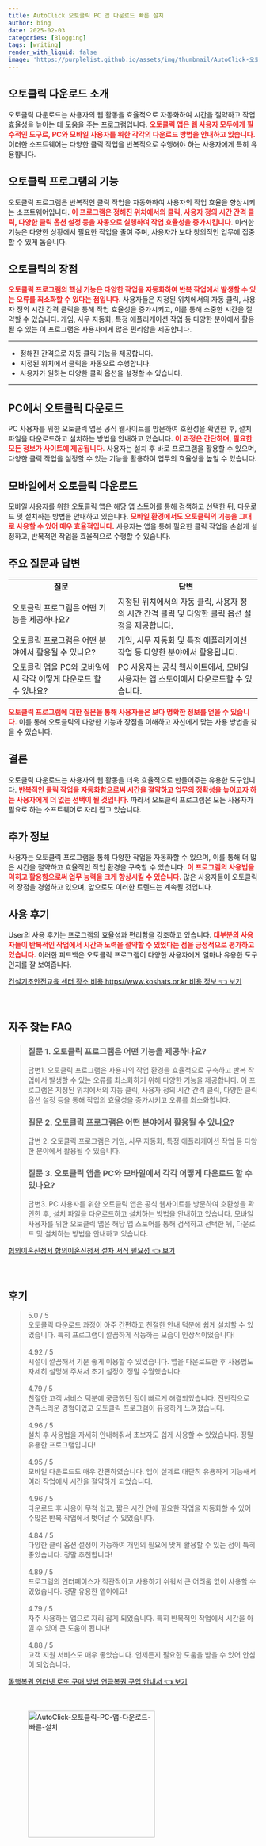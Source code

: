 ```yaml
---
title: AutoClick 오토클릭 PC 앱 다운로드 빠른 설치
author: bing
date: 2025-02-03
categories: [Blogging]
tags: [writing]
render_with_liquid: false
image: 'https://purplelist.github.io/assets/img/thumbnail/AutoClick-오토클릭-PC-앱-다운로드-빠른-설치.webp'
---
```



<h2 id='오토클릭 다운로드 소개'>오토클릭 다운로드 소개</h2>

<p>오토클릭 다운로드는 사용자의 웹 활동을 효율적으로 자동화하여 시간을 절약하고 작업 효율성을 높이는 데 도움을 주는 프로그램입니다. <b><span style="color: #ee2323;">오토클릭 앱은 웹 사용자 모두에게 필수적인 도구로, PC와 모바일 사용자를 위한 각각의 다운로드 방법을 안내하고 있습니다.</span></b> 이러한 소프트웨어는 다양한 클릭 작업을 반복적으로 수행해야 하는 사용자에게 특히 유용합니다.</p>

<h2 id='오토클릭 프로그램의 기능'>오토클릭 프로그램의 기능</h2>

<p>오토클릭 프로그램은 반복적인 클릭 작업을 자동화하여 사용자의 작업 효율을 향상시키는 소프트웨어입니다. <b><span style="color: #ee2323;">이 프로그램은 정해진 위치에서의 클릭, 사용자 정의 시간 간격 클릭, 다양한 클릭 옵션 설정 등을 자동으로 실행하여 작업 효율성을 증가시킵니다.</span></b> 이러한 기능은 다양한 상황에서 필요한 작업을 줄여 주며, 사용자가 보다 창의적인 업무에 집중할 수 있게 돕습니다.</p>

<h2 id='오토클릭의 장점'>오토클릭의 장점</h2>

<p><b><span style="color: #ee2323;">오토클릭 프로그램의 핵심 기능은 다양한 작업을 자동화하여 반복 작업에서 발생할 수 있는 오류를 최소화할 수 있다는 점입니다.</span></b> 사용자들은 지정된 위치에서의 자동 클릭, 사용자 정의 시간 간격 클릭을 통해 작업 효율성을 증가시키고, 이를 통해 소중한 시간을 절약할 수 있습니다. 게임, 사무 자동화, 특정 애플리케이션 작업 등 다양한 분야에서 활용될 수 있는 이 프로그램은 사용자에게 많은 편리함을 제공합니다.</p>

<hr />

<ul>
    <li>정해진 간격으로 자동 클릭 기능을 제공합니다.</li>
    <li>지정된 위치에서 클릭을 자동으로 수행합니다.</li>
    <li>사용자가 원하는 다양한 클릭 옵션을 설정할 수 있습니다.</li>
</ul>

<hr />

<h2 id='PC에서 오토클릭 다운로드'>PC에서 오토클릭 다운로드</h2>

<p>PC 사용자를 위한 오토클릭 앱은 공식 웹사이트를 방문하여 호환성을 확인한 후, 설치 파일을 다운로드하고 설치하는 방법을 안내하고 있습니다. <b><span style="color: #ee2323;">이 과정은 간단하며, 필요한 모든 정보가 사이트에 제공됩니다.</span></b> 사용자는 설치 후 바로 프로그램을 활용할 수 있으며, 다양한 클릭 작업을 설정할 수 있는 기능을 활용하여 업무의 효율성을 높일 수 있습니다.</p>

<h2 id='모바일에서 오토클릭 다운로드'>모바일에서 오토클릭 다운로드</h2>

<p>모바일 사용자를 위한 오토클릭 앱은 해당 앱 스토어를 통해 검색하고 선택한 뒤, 다운로드 및 설치하는 방법을 안내하고 있습니다. <b><span style="color: #ee2323;">모바일 환경에서도 오토클릭의 기능을 그대로 사용할 수 있어 매우 효율적입니다.</span></b> 사용자는 앱을 통해 필요한 클릭 작업을 손쉽게 설정하고, 반복적인 작업을 효율적으로 수행할 수 있습니다.</p>

<h2 id='주요 질문과 답변'>주요 질문과 답변</h2>

<table>
    <tr>
        <td style="text-align: center; height: 17px;"><b>질문</b></td>
        <td style="text-align: center; height: 17px;"><b>답변</b></td>
    </tr>
    <tr>
        <td>오토클릭 프로그램은 어떤 기능을 제공하나요?</td>
        <td>지정된 위치에서의 자동 클릭, 사용자 정의 시간 간격 클릭 및 다양한 클릭 옵션 설정을 제공합니다.</td>
    </tr>
    <tr>
        <td>오토클릭 프로그램은 어떤 분야에서 활용될 수 있나요?</td>
        <td>게임, 사무 자동화 및 특정 애플리케이션 작업 등 다양한 분야에서 활용됩니다.</td>
    </tr>
    <tr>
        <td>오토클릭 앱을 PC와 모바일에서 각각 어떻게 다운로드 할 수 있나요?</td>
        <td>PC 사용자는 공식 웹사이트에서, 모바일 사용자는 앱 스토어에서 다운로드할 수 있습니다.</td>
    </tr>
</table>

<p><b><span style="color: #ee2323;">오토클릭 프로그램에 대한 질문을 통해 사용자들은 보다 명확한 정보를 얻을 수 있습니다.</span></b> 이를 통해 오토클릭의 다양한 기능과 장점을 이해하고 자신에게 맞는 사용 방법을 찾을 수 있습니다.</p>

<h2 id='결론'>결론</h2>

<p>오토클릭 다운로드는 사용자의 웹 활동을 더욱 효율적으로 만들어주는 유용한 도구입니다. <b><span style="color: #ee2323;">반복적인 클릭 작업을 자동화함으로써 시간을 절약하고 업무의 정확성을 높이고자 하는 사용자에게 더 없는 선택이 될 것입니다.</span></b> 따라서 오토클릭 프로그램은 모든 사용자가 필요로 하는 소프트웨어로 자리 잡고 있습니다.</p>

<h2 id='추가 정보'>추가 정보</h2>

<p>사용자는 오토클릭 프로그램을 통해 다양한 작업을 자동화할 수 있으며, 이를 통해 더 많은 시간을 절약하고 효율적인 작업 환경을 구축할 수 있습니다. <b><span style="color: #ee2323;">이 프로그램의 사용법을 익히고 활용함으로써 업무 능력을 크게 향상시킬 수 있습니다.</span></b> 많은 사용자들이 오토클릭의 장점을 경험하고 있으며, 앞으로도 이러한 트렌드는 계속될 것입니다.</p>

<h2 id='사용 후기'>사용 후기</h2>

<p>User의 사용 후기는 프로그램의 효율성과 편리함을 강조하고 있습니다. <b><span style="color: #ee2323;">대부분의 사용자들이 반복적인 작업에서 시간과 노력을 절약할 수 있었다는 점을 긍정적으로 평가하고 있습니다.</span></b> 이러한 피드백은 오토클릭 프로그램이 다양한 사용자에게 얼마나 유용한 도구인지를 잘 보여줍니다.</p>


<p><a class="click-button" title="건설기초안전교육 센터 장소 비용 https//www.koshats.or.kr 비용 정보" href="https://purplelist.github.io/posts/%EA%B1%B4%EC%84%A4%EA%B8%B0%EC%B4%88%EC%95%88%EC%A0%84%EA%B5%90%EC%9C%A1-%EC%84%BC%ED%84%B0-%EC%9E%A5%EC%86%8C-%EB%B9%84%EC%9A%A9-httpswww.koshats.or.kr-%EB%B9%84%EC%9A%A9-%EC%A0%95%EB%B3%B4/" rel="dofollow">건설기초안전교육 센터 장소 비용 https//www.koshats.or.kr 비용 정보 👈 보기</a></p><br>
<h2 id='자주_찾는_FAQ'>자주 찾는 FAQ</h2>
<div itemscope="" itemtype="https://schema.org/FAQPage"> 
<blockquote> 
<div itemscope="" itemprop="mainEntity" itemtype="https://schema.org/Question"> 
<h3 itemprop="name">질문 1. 오토클릭 프로그램은 어떤 기능을 제공하나요?</h3> 
<div itemscope="" itemprop="acceptedAnswer" itemtype="https://schema.org/Answer"> 
<span itemprop="text"> 
<p>답변1. 오토클릭 프로그램은 사용자의 작업 환경을 효율적으로 구축하고 반복 작업에서 발생할 수 있는 오류를 최소화하기 위해 다양한 기능을 제공합니다. 이 프로그램은 지정된 위치에서의 자동 클릭, 사용자 정의 시간 간격 클릭, 다양한 클릭 옵션 설정 등을 통해 작업의 효율성을 증가시키고 오류를 최소화합니다.</p> 
</span> 
</div> 
</div> 

<div itemscope="" itemprop="mainEntity" itemtype="https://schema.org/Question"> 
<h3 itemprop="name">질문 2. 오토클릭 프로그램은 어떤 분야에서 활용될 수 있나요?</h3> 
<div itemscope="" itemprop="acceptedAnswer" itemtype="https://schema.org/Answer"> 
<span itemprop="text"> 
<p>답변 2. 오토클릭 프로그램은 게임, 사무 자동화, 특정 애플리케이션 작업 등 다양한 분야에서 활용될 수 있습니다.</p> 
</span> 
</div> 
</div> 

<div itemscope="" itemprop="mainEntity" itemtype="https://schema.org/Question"> 
<h3 itemprop="name">질문 3. 오토클릭 앱을 PC와 모바일에서 각각 어떻게 다운로드 할 수 있나요?</h3> 
<div itemscope="" itemprop="acceptedAnswer" itemtype="https://schema.org/Answer"> 
<span itemprop="text"> 
<p>답변3. PC 사용자를 위한 오토클릭 앱은 공식 웹사이트를 방문하여 호환성을 확인한 후, 설치 파일을 다운로드하고 설치하는 방법을 안내하고 있습니다. 모바일 사용자를 위한 오토클릭 앱은 해당 앱 스토어를 통해 검색하고 선택한 뒤, 다운로드 및 설치하는 방법을 안내하고 있습니다.</p> 
</span> 
</div> 
</div> 
</blockquote> 
</div>
<p><a class="click-button" title="협의이혼신청서 합의이혼신청서 절차 서식 필요성" href="https://purplelist.github.io/posts/%ED%98%91%EC%9D%98%EC%9D%B4%ED%98%BC%EC%8B%A0%EC%B2%AD%EC%84%9C-%ED%95%A9%EC%9D%98%EC%9D%B4%ED%98%BC%EC%8B%A0%EC%B2%AD%EC%84%9C-%EC%A0%88%EC%B0%A8-%EC%84%9C%EC%8B%9D-%ED%95%84%EC%9A%94%EC%84%B1/" rel="dofollow">협의이혼신청서 합의이혼신청서 절차 서식 필요성 👈 보기</a></p><br>
<h2 id='후기'>후기</h2>
<div itemscope itemtype="https://schema.org/Product">
  <blockquote>
  <div itemprop="review" itemscope itemtype="https://schema.org/Review">
      <div itemprop="reviewRating" itemscope itemtype="https://schema.org/Rating"> <span itemprop="ratingValue">5.0</span> / <span itemprop="bestRating">5</span> </div>
      <span itemprop="reviewBody">오토클릭 다운로드 과정이 아주 간편하고 친절한 안내 덕분에 쉽게 설치할 수 있었습니다. 특히 프로그램이 깔끔하게 작동하는 모습이 인상적이었습니다!</span>
  </div>
  <br>
  <div itemprop="review" itemscope itemtype="https://schema.org/Review">
      <div itemprop="reviewRating" itemscope itemtype="https://schema.org/Rating"> <span itemprop="ratingValue">4.92</span> / <span itemprop="bestRating">5</span> </div>
      <span itemprop="reviewBody">시설이 깔끔해서 기분 좋게 이용할 수 있었습니다. 앱을 다운로드한 후 사용법도 자세히 설명해 주셔서 초기 설정이 정말 수월했습니다.</span>
  </div>
  <br>
  <div itemprop="review" itemscope itemtype="https://schema.org/Review">
      <div itemprop="reviewRating" itemscope itemtype="https://schema.org/Rating"> <span itemprop="ratingValue">4.79</span> / <span itemprop="bestRating">5</span> </div>
      <span itemprop="reviewBody">친절한 고객 서비스 덕분에 궁금했던 점이 빠르게 해결되었습니다. 전반적으로 만족스러운 경험이었고 오토클릭 프로그램이 유용하게 느껴졌습니다.</span>
  </div>
  <br>
  <div itemprop="review" itemscope itemtype="https://schema.org/Review">
      <div itemprop="reviewRating" itemscope itemtype="https://schema.org/Rating"> <span itemprop="ratingValue">4.96</span> / <span itemprop="bestRating">5</span> </div>
      <span itemprop="reviewBody">설치 후 사용법을 자세히 안내해줘서 초보자도 쉽게 사용할 수 있었습니다. 정말 유용한 프로그램입니다!</span>
  </div>
  <br>
  <div itemprop="review" itemscope itemtype="https://schema.org/Review">
      <div itemprop="reviewRating" itemscope itemtype="https://schema.org/Rating"> <span itemprop="ratingValue">4.95</span> / <span itemprop="bestRating">5</span> </div>
      <span itemprop="reviewBody">모바일 다운로드도 매우 간편하였습니다. 앱이 실제로 대단히 유용하게 기능해서 여러 작업에서 시간을 절약하게 되었습니다.</span>
  </div>
  <br>
  <div itemprop="review" itemscope itemtype="https://schema.org/Review">
      <div itemprop="reviewRating" itemscope itemtype="https://schema.org/Rating"> <span itemprop="ratingValue">4.96</span> / <span itemprop="bestRating">5</span> </div>
      <span itemprop="reviewBody">다운로드 후 사용이 무척 쉽고, 짧은 시간 안에 필요한 작업을 자동화할 수 있어 수많은 반복 작업에서 벗어날 수 있었습니다.</span>
  </div>
  <br>
  <div itemprop="review" itemscope itemtype="https://schema.org/Review">
      <div itemprop="reviewRating" itemscope itemtype="https://schema.org/Rating"> <span itemprop="ratingValue">4.84</span> / <span itemprop="bestRating">5</span> </div>
      <span itemprop="reviewBody">다양한 클릭 옵션 설정이 가능하여 개인의 필요에 맞게 활용할 수 있는 점이 특히 좋았습니다. 정말 추천합니다!</span>
  </div>
  <br>
  <div itemprop="review" itemscope itemtype="https://schema.org/Review">
      <div itemprop="reviewRating" itemscope itemtype="https://schema.org/Rating"> <span itemprop="ratingValue">4.89</span> / <span itemprop="bestRating">5</span> </div>
      <span itemprop="reviewBody">프로그램의 인터페이스가 직관적이고 사용하기 쉬워서 큰 어려움 없이 사용할 수 있었습니다. 정말 유용한 앱이에요!</span>
  </div>
  <br>
  <div itemprop="review" itemscope itemtype="https://schema.org/Review">
      <div itemprop="reviewRating" itemscope itemtype="https://schema.org/Rating"> <span itemprop="ratingValue">4.79</span> / <span itemprop="bestRating">5</span> </div>
      <span itemprop="reviewBody">자주 사용하는 앱으로 자리 잡게 되었습니다. 특히 반복적인 작업에서 시간을 아낄 수 있어 큰 도움이 됩니다!</span>
  </div>
  <br>
  <div itemprop="review" itemscope itemtype="https://schema.org/Review">
      <div itemprop="reviewRating" itemscope itemtype="https://schema.org/Rating"> <span itemprop="ratingValue">4.88</span> / <span itemprop="bestRating">5</span> </div>
      <span itemprop="reviewBody">고객 지원 서비스도 매우 좋았습니다. 언제든지 필요한 도움을 받을 수 있어 안심이 되었습니다.</span>
  </div>
  </blockquote>
</div>
<p><a class="click-button" title="동행복권 인터넷 로또 구매 방법 연금복권 구입 안내서" href="https://purplelist.github.io/posts/%EB%8F%99%ED%96%89%EB%B3%B5%EA%B6%8C-%EC%9D%B8%ED%84%B0%EB%84%B7-%EB%A1%9C%EB%98%90-%EA%B5%AC%EB%A7%A4-%EB%B0%A9%EB%B2%95-%EC%97%B0%EA%B8%88%EB%B3%B5%EA%B6%8C-%EA%B5%AC%EC%9E%85-%EC%95%88%EB%82%B4%EC%84%9C/" rel="dofollow">동행복권 인터넷 로또 구매 방법 연금복권 구입 안내서 👈 보기</a></p><br>
<figure class="image"><img src="https://purplelist.github.io/assets/img/thumbnail/AutoClick-오토클릭-PC-앱-다운로드-빠른-설치.webp" alt="AutoClick-오토클릭-PC-앱-다운로드-빠른-설치" width="256" height="256"></figure>